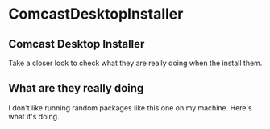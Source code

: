 ComcastDesktopInstaller
=======================

## Comcast Desktop Installer

Take a closer look to check what they are really doing when the install them. 

## What are they really doing

I don't like running random packages like this one on my machine.  Here's what it's doing.